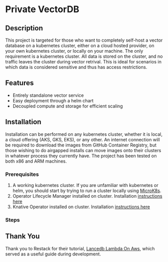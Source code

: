 # Private VectorDB

## Description
This project is targeted for those who want to completely self-host a vector database on a kubernetes cluster, either on a cloud hosted provider, on your own kubernetes cluster, or locally on your machine. The only requirement is a kubernetes cluster. All data is stored on the cluster, and no traffic leaves the cluster during vector retrival. This is ideal for scenarios in which data is considered sensitive and thus has access restrictions.

## Features
- Entirely standalone vector service
- Easy deployment through a helm chart
- Decoupled compute and storage for efficient scaling

## Installation
Installation can be performed on any kubernetes cluster, whether it is local, a cloud offering (AKS, GKS, EKS), or any other. 
An internet connection will be required to download the images from GitHub Container Registry, but those wishing to do airgapped installs can move images onto their clusters in whatever process they currently have.
The project has been tested on both x86 and ARM machines.

### Prerequisites
1. A working kubernetes cluster. If you are unfamiliar with kubernetes or helm, you should start by trying to run a cluster locally using [MicroK8s](https://microk8s.io).
2. Operator Lifecycle Manager installed on cluster. Installation [instructions here](https://sdk.operatorframework.io/docs/cli/operator-sdk_olm_install/)
3. Knative Operator installed on cluster. Installation [instructions here](https://artifacthub.io/packages/olm/community-operators/knative-operator?modal=install)

### Steps


## Thank You
Thank you to Restack for their tutorial, [Lancedb Lambda On Aws](https://www.restack.io/p/lancedb-answer-lambda-aws-cat-ai), which served as a useful guide during development.
